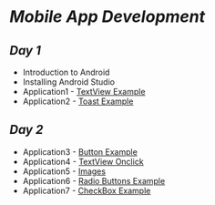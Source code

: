 # *Mobile App Development* 

## *Day 1*
* Introduction to Android
* Installing Android Studio
* Application1 - [TextView Example](https://github.com/darsigangothri06/MobileAppDevelopment/tree/App1)
* Application2 - [Toast Example](https://github.com/darsigangothri06/MobileAppDevelopment/tree/App2)

## *Day 2*
* Application3 - [Button Example](https://github.com/darsigangothri06/MobileAppDevelopment/tree/App3)
* Application4 - [TextView Onclick](https://github.com/darsigangothri06/MobileAppDevelopment/tree/App4)
* Application5 - [Images](https://github.com/darsigangothri06/MobileAppDevelopment/tree/App5)
* Application6 - [Radio Buttons Example](https://github.com/darsigangothri06/MobileAppDevelopment/tree/App6)
* Application7 - [CheckBox Example]()
